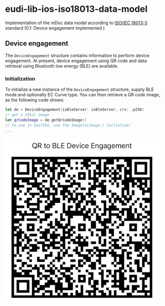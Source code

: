# eudi-lib-ios-iso18013-data-model
Implementation of the mDoc data model according to [ISO/IEC 18013-5](https://www.iso.org/standard/69084.html) standard
(0.1: Device engagement implemented )

## Device engagement
The `DeviceEngagement` structure contains information to perform device engagement.
At present, device engagement using QR code and data retrieval using Bluetooth low energy (BLE) are available.

### Initialization
To initialize a new instance of the `DeviceEngagement` structure, supply BLE mode and optionally EC Curve type.
You can then retrieve a QR code image, as the following code shows:
```swift
let de = DeviceEngagement(isBleServer: isBleServer, crv: .p256)
// get a UIKit image
let qrCodeImage = de.getQrCodeImage()
// to use in SwiftUI, use the Image(uiImage:) initializer
...
```
![Device engagement first demo](Sources/MdocDataModel18013/MdocDataModel18013.docc/Screenshots/SimulatorScreenshotDE.png)
